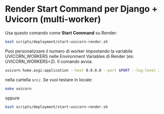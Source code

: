 # Render Start Command per Django + Uvicorn (multi-worker)

Usa questo comando come **Start Command** su Render:

```sh
bash scripts/deployment/start-uvicorn-render.sh
```

Puoi personalizzare il numero di worker impostando la variabile UVICORN_WORKERS nelle Environment Variables di Render
(es: UVICORN_WORKERS=2). Il comando avvia:

```sh
uvicorn home.asgi:application --host 0.0.0.0 --port $PORT --log-level info --workers $UVICORN_WORKERS
```

nella cartella `src/`. Se vuoi testare in locale:

```sh
make uvicorn
```

oppure

```sh
bash scripts/deployment/start-uvicorn-render.sh
```
